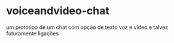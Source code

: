 # voiceandvideo-chat
um prototipo de um chat com opção de texto voz e video e talvez futuramente ligações
